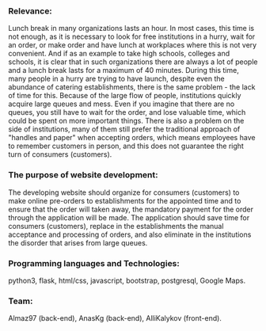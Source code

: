 ### Relevance:

Lunch break in many organizations lasts an hour. In most cases, this time is not enough, as it is necessary to look for free institutions in a hurry, wait for an order, or make order and have lunch at workplaces where this is not very convenient. And if as an example to take high schools, colleges and schools, it is clear that in such organizations there are always a lot of people and a lunch break lasts for a maximum of 40 minutes. During this time, many people in a hurry are trying to have launch, despite even the abundance of catering establishments, there is the same problem - the lack of time for this. Because of the large flow of people, institutions quickly acquire large queues and mess. Even if you imagine that there are no queues, you still have to wait for the order, and lose valuable time, which could be spent on more important things.
There is also a problem on the side of institutions, many of them still prefer the traditional approach of "handles and paper" when accepting orders, which means employees have to remember customers in person, and this does not guarantee the right turn of consumers (customers).


 ### The purpose of website development:

The developing website should organize for consumers (customers) to make online pre-orders to establishments for the appointed time and to ensure that the order will taken away, the mandatory payment for the order through the application will be made.
The application should save time for consumers (customers), replace in the establishments the manual acceptance and processing of orders, and also eliminate in the institutions the disorder that arises from large queues.

### Programming languages and Technologies:

python3, 
flask,
html/css, 
javascript, 
bootstrap, 
postgresql, 
Google Maps.

### Team: 

Almaz97 (back-end), 
AnasKg  (back-end), 
AlliKalykov (front-end).


